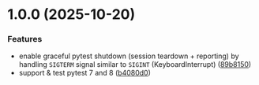 # 1.0.0 (2025-10-20)


### Features

* enable graceful pytest shutdown (session teardown + reporting) by handling `SIGTERM` signal similar to `SIGINT` (KeyboardInterrupt) ([89b8150](https://github.com/hei-work/pytest-sigil/commit/89b8150631d99f26aef44a33175b90949a16af53))
* support & test pytest 7 and 8 ([b4080d0](https://github.com/hei-work/pytest-sigil/commit/b4080d0bb03305101cb38322cf2519d7f5cc8a07))
